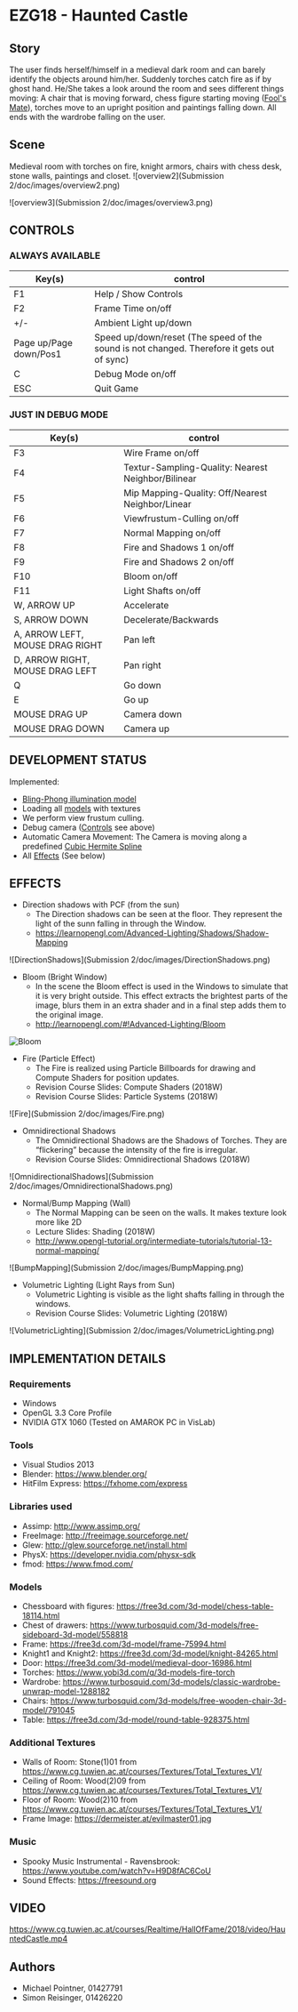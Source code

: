 # EZG18 - Haunted Castle
## Story
The user finds herself/himself in a medieval dark room and can barely identify the objects around him/her. Suddenly torches catch fire as if by ghost hand. He/She takes a look around the room and sees different things moving: A chair that is moving forward, chess figure starting moving ([Fool's Mate](https://en.wikipedia.org/wiki/Fool%27s_mate)), torches move to an upright position and paintings falling down. All ends with the wardrobe falling on the user.

## Scene
Medieval room with torches on fire, knight armors, chairs with chess desk, stone walls, paintings and closet.
![overview2](Submission 2/doc/images/overview2.png)

![overview3](Submission 2/doc/images/overview3.png)

## CONTROLS

### ALWAYS AVAILABLE

Key(s) | control
--- | ---
F1 | Help / Show Controls
F2 | Frame Time on/off
+/- | Ambient Light up/down
Page up/Page down/Pos1 | Speed up/down/reset (The speed of the sound is not changed. Therefore it gets out of sync)
C| Debug Mode on/off
ESC | Quit Game

### JUST IN DEBUG MODE

Key(s) | control
--- | ---
F3 | Wire Frame on/off
F4 | Textur-Sampling-Quality: Nearest Neighbor/Bilinear
F5 | Mip Mapping-Quality: Off/Nearest Neighbor/Linear
F6 | Viewfrustum-Culling on/off
F7 | Normal Mapping on/off
F8 | Fire and Shadows 1 on/off
F9 | Fire and Shadows 2 on/off
F10 | Bloom on/off
F11 | Light Shafts on/off
W, ARROW UP | Accelerate
S, ARROW DOWN | Decelerate/Backwards
A, ARROW LEFT, MOUSE DRAG RIGHT | Pan left
D, ARROW RIGHT, MOUSE DRAG LEFT | Pan right
Q | Go down
E | Go up
MOUSE DRAG UP | Camera down
MOUSE DRAG DOWN | Camera up

## DEVELOPMENT STATUS
Implemented:
- [Bling-Phong illumination model](https://en.wikipedia.org/wiki/Blinn%E2%80%93Phong_shading_model)
- Loading all [models](#Models) with textures
- We perform view frustum culling.
- Debug camera ([Controls](#CONTROLS) see above)
- Automatic Camera Movement: The Camera is moving along a predefined [Cubic Hermite Spline](https://en.wikipedia.org/wiki/Cubic_Hermite_spline)
- All [Effects](#EFFECTS) (See below)

## EFFECTS
- Direction shadows with PCF (from the sun)
  - The Direction shadows can be seen at the floor. They represent the light of the sunn falling in through the Window.
  - https://learnopengl.com/Advanced-Lighting/Shadows/Shadow-Mapping

![DirectionShadows](Submission 2/doc/images/DirectionShadows.png)

- Bloom (Bright Window)
  - In the scene the Bloom effect is used in the Windows to simulate that it is very bright outside. This effect extracts the brightest parts of the image, blurs them in an extra shader and in a final step adds them to the original image. 
  - http://learnopengl.com/#!Advanced-Lighting/Bloom

![Bloom](Submission%202/doc/images/Bloom.png)

- Fire (Particle Effect)
  - The Fire is realized using Particle Billboards for drawing and Compute Shaders for position updates.
  - Revision Course Slides: Compute Shaders (2018W)
  - Revision Course Slides: Particle Systems (2018W)

![Fire](Submission 2/doc/images/Fire.png)

- Omnidirectional Shadows
  - The Omnidirectional Shadows are the Shadows of Torches. They are “flickering” because the intensity of the fire is irregular.
  - Revision Course Slides: Omnidirectional Shadows (2018W)

![OmnidirectionalShadows](Submission 2/doc/images/OmnidirectionalShadows.png)

- Normal/Bump Mapping (Wall)
  - The Normal Mapping can be seen on the walls. It makes texture look more like 2D
  - Lecture Slides: Shading (2018W)
  - http://www.opengl-tutorial.org/intermediate-tutorials/tutorial-13-normal-mapping/

![BumpMapping](Submission 2/doc/images/BumpMapping.png)

- Volumetric Lighting (Light Rays from Sun)
  - Volumetric Lighting is visible as the light shafts falling in through the windows.
  - Revision Course Slides: Volumetric Lighting (2018W)

![VolumetricLighting](Submission 2/doc/images/VolumetricLighting.png)

## IMPLEMENTATION DETAILS
### Requirements
- Windows
- OpenGL 3.3 Core Profile
- NVIDIA GTX 1060 (Tested on AMAROK PC in VisLab)

### Tools
- Visual Studios 2013
- Blender: https://www.blender.org/
- HitFilm Express: https://fxhome.com/express

### Libraries used
- Assimp: http://www.assimp.org/
- FreeImage: http://freeimage.sourceforge.net/
- Glew: http://glew.sourceforge.net/install.html
- PhysX: https://developer.nvidia.com/physx-sdk
- fmod: https://www.fmod.com/

### Models
- Chessboard with figures: https://free3d.com/3d-model/chess-table-18114.html
- Chest of drawers: https://www.turbosquid.com/3d-models/free-sideboard-3d-model/558818
- Frame: https://free3d.com/3d-model/frame-75994.html
- Knight1 and Knight2: https://free3d.com/3d-model/knight-84265.html
- Door: https://free3d.com/3d-model/medieval-door-16986.html
- Torches: https://www.yobi3d.com/q/3d-models-fire-torch
- Wardrobe: https://www.turbosquid.com/3d-models/classic-wardrobe-unwrap-model-1288182
- Chairs: https://www.turbosquid.com/3d-models/free-wooden-chair-3d-model/791045
- Table: https://free3d.com/3d-model/round-table-928375.html

### Additional Textures
- Walls of Room: Stone(1)01 from https://www.cg.tuwien.ac.at/courses/Textures/Total_Textures_V1/
- Ceiling of Room: Wood(2)09 from https://www.cg.tuwien.ac.at/courses/Textures/Total_Textures_V1/
- Floor of Room: Wood(2)10 from https://www.cg.tuwien.ac.at/courses/Textures/Total_Textures_V1/
- Frame Image: https://dermeister.at/evilmaster01.jpg

### Music
- Spooky Music Instrumental - Ravensbrook: https://www.youtube.com/watch?v=H9D8fAC6CoU
- Sound Effects: https://freesound.org

## VIDEO
https://www.cg.tuwien.ac.at/courses/Realtime/HallOfFame/2018/video/HauntedCastle.mp4

## Authors
* Michael Pointner, 01427791
* Simon Reisinger, 01426220
